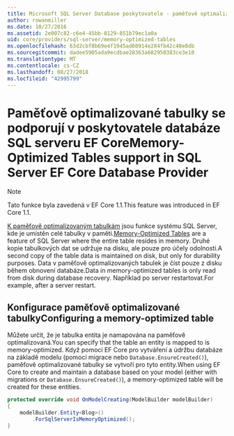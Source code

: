 ```yaml
---
title: Microsoft SQL Server Database poskytovatele - paměťově optimalizované tabulky – EF Core
author: rowanmiller
ms.date: 10/27/2016
ms.assetid: 2e007c82-c6e4-45bb-8129-851b79ec1a0a
uid: core/providers/sql-server/memory-optimized-tables
ms.openlocfilehash: 63d2cbf8b69e4f1945ad60914e284fb42c48e8db
ms.sourcegitcommit: dadee5905ada9ecdbae28363a682950383ce3e10
ms.translationtype: MT
ms.contentlocale: cs-CZ
ms.lasthandoff: 08/27/2018
ms.locfileid: "42995799"
---
```

# <a name="memory-optimized-tables-support-in-sql-server-ef-core-database-provider"></a><span data-ttu-id="2f2a2-102">Paměťově optimalizované tabulky se podporují v poskytovatele databáze SQL serveru EF Core</span><span class="sxs-lookup"><span data-stu-id="2f2a2-102">Memory-Optimized Tables support in SQL Server EF Core Database Provider</span></span>

> [!NOTE]  
>
> <span data-ttu-id="2f2a2-103">Tato funkce byla zavedená v EF Core 1.1.</span><span class="sxs-lookup"><span data-stu-id="2f2a2-103">This feature was introduced in EF Core 1.1.</span></span>

<span data-ttu-id="2f2a2-104">[K paměťově optimalizovaným tabulkám](https://docs.microsoft.com/sql/relational-databases/in-memory-oltp/memory-optimized-tables) jsou funkce systému SQL Server, kde je umístěn celé tabulky v paměti.</span><span class="sxs-lookup"><span data-stu-id="2f2a2-104">[Memory-Optimized Tables](https://docs.microsoft.com/sql/relational-databases/in-memory-oltp/memory-optimized-tables) are a feature of SQL Server where the entire table resides in memory.</span></span> <span data-ttu-id="2f2a2-105">Druhé kopie tabulkových dat se udržuje na disku, ale pouze pro účely odolnosti.</span><span class="sxs-lookup"><span data-stu-id="2f2a2-105">A second copy of the table data is maintained on disk, but only for durability purposes.</span></span> <span data-ttu-id="2f2a2-106">Data v paměťově optimalizovaných tabulek je číst pouze z disku během obnovení databáze.</span><span class="sxs-lookup"><span data-stu-id="2f2a2-106">Data in memory-optimized tables is only read from disk during database recovery.</span></span> <span data-ttu-id="2f2a2-107">Například po server restartovat.</span><span class="sxs-lookup"><span data-stu-id="2f2a2-107">For example, after a server restart.</span></span>

## <a name="configuring-a-memory-optimized-table"></a><span data-ttu-id="2f2a2-108">Konfigurace paměťově optimalizované tabulky</span><span class="sxs-lookup"><span data-stu-id="2f2a2-108">Configuring a memory-optimized table</span></span>

<span data-ttu-id="2f2a2-109">Můžete určit, že je tabulka entita je namapována na paměťově optimalizovaná.</span><span class="sxs-lookup"><span data-stu-id="2f2a2-109">You can specify that the table an entity is mapped to is memory-optimized.</span></span> <span data-ttu-id="2f2a2-110">Když pomocí EF Core pro vytváření a údržbu databáze na základě modelu (pomocí migrace nebo `Database.EnsureCreated()`), paměťově optimalizované tabulky se vytvoří pro tyto entity.</span><span class="sxs-lookup"><span data-stu-id="2f2a2-110">When using EF Core to create and maintain a database based on your model (either with migrations or `Database.EnsureCreated()`), a memory-optimized table will be created for these entities.</span></span>

``` csharp
protected override void OnModelCreating(ModelBuilder modelBuilder)
{
    modelBuilder.Entity<Blog>()
        .ForSqlServerIsMemoryOptimized();
}
```

